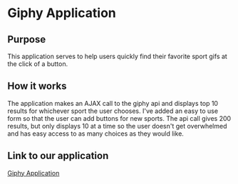 # Giphy Application

## Purpose
This application serves to help users quickly find their favorite sport gifs at the click of a button. 

## How it works
The application makes an AJAX call to the giphy api and displays top 10 results for whichever sport the user chooses. I've added an easy to use form so that the user can add buttons for new sports. The api call gives 200 results, but only displays 10 at a time so the user doesn't get overwhelmed and has easy access to as many choices as they would like.

## Link to our application
[Giphy Application](https://jmo911.github.io/GiphyAJAX/)